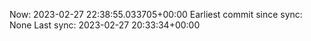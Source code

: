 Now: 2023-02-27 22:38:55.033705+00:00 Earliest commit since sync: None Last sync: 2023-02-27 20:33:34+00:00

